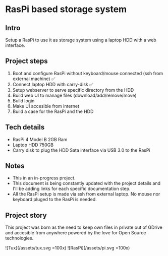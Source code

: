 # RasPi based storage system

## Intro
Setup a RasPi to use it as storage system using a laptop HDD with a web interface.


## Project steps

1. Boot and configure RasPi without keyboard/mouse connected (ssh from external machine) ✅
2. Connect laptop HDD with carry-disk ✅
4. Setup webserver to serve specific directory from the HDD
5. Build web UI to manage files (download/add/remove/move)
6. Build login
7. Make UI accesible from internet
8. Build a case for the RasPi and the HDD


## Tech details

- RasPi 4 Model B 2GB Ram
- Laptop HDD 750GB
- Carry disk to plug the HDD Sata interface via USB 3.0 to the RasPi

## Notes

- This in an in-progress project.
- This document is being constantly updated with the project details and I'll be adding links for each specific documentation step.
- All the RasPi setup is made via ssh from external laptop. No mouse nor keyboard pluged to the RasPi is needed.

## Project story

This project was born as the need to keep own files in private out of GDrive and accesible from anywhere powered by the love for Open Source technologies.

![Tux](/assets/tux.svg =100x)
![RasPi](/assets/pi.svg =100x)

